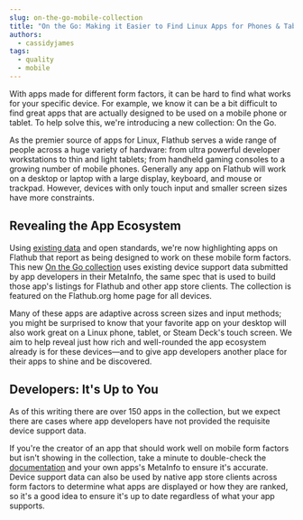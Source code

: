 ```yaml
---
slug: on-the-go-mobile-collection
title: "On the Go: Making it Easier to Find Linux Apps for Phones & Tablets"
authors:
  - cassidyjames
tags:
  - quality
  - mobile
---
```


With apps made for different form factors, it can be hard to find what works for your specific device. For example, we know it can be a bit difficult to find great apps that are actually designed to be used on a mobile phone or tablet. To help solve this, we're introducing a new collection: On the Go.

<!-- truncate -->

As the premier source of apps for Linux, Flathub serves a wide range of people across a huge variety of hardware: from ultra powerful developer workstations to thin and light tablets; from handheld gaming consoles to a growing number of mobile phones. Generally any app on Flathub will work on a desktop or laptop with a large display, keyboard, and mouse or trackpad. However, devices with only touch input and smaller screen sizes have more constraints.

## Revealing the App Ecosystem

Using [existing data][documentation] and open standards, we're now highlighting apps on Flathub that report as being designed to work on these mobile form factors. This new [On the Go collection][collection] uses existing device support data submitted by app developers in their MetaInfo, the same spec that is used to build those app's listings for Flathub and other app store clients. The collection is featured on the Flathub.org home page for all devices.

Many of these apps are adaptive across screen sizes and input methods; you might be surprised to know that your favorite app on your desktop will also work great on a Linux phone, tablet, or Steam Deck's touch screen. We aim to help reveal just how rich and well-rounded the app ecosystem already is for these devices—and to give app developers another place for their apps to shine and be discovered.

## Developers: It's Up to You

As of this writing there are over 150 apps in the collection, but we expect there are cases where app developers have not provided the requisite device support data.

If you're the creator of an app that should work well on mobile form factors but isn't showing in the collection, take a minute to double-check the [documentation] and your own apps's MetaInfo to ensure it's accurate. Device support data can also be used by native app store clients across form factors to determine what apps are displayed or how they are ranked, so it's a good idea to ensure it's up to date regardless of what your app supports.

[collection]: https://flathub.org/apps/collection/mobile/
[documentation]: https://docs.flathub.org/docs/for-app-authors/metainfo-guidelines/#device-support